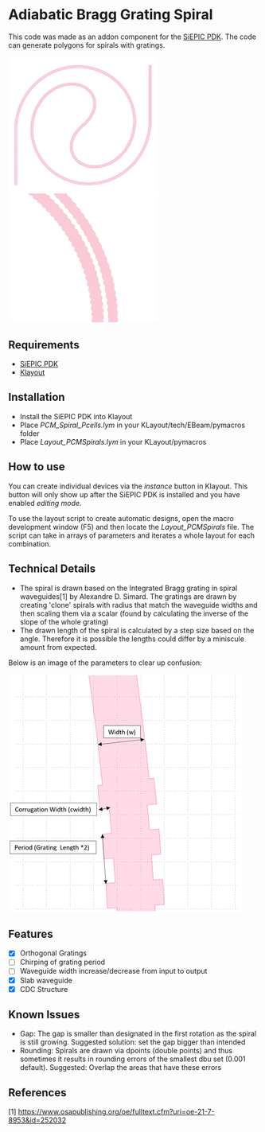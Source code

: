 # Adiabatic Bragg Grating Spiral

This code was made as an addon component for the [SiEPIC PDK](https://github.com/lukasc-ubc/SiEPIC_EBeam_PDK/). The code can generate polygons for spirals with gratings.

<img src="/images/spiralcdc.JPG" alt="drawing" width="300"/>
<img src="/images/gratings.JPG" alt="drawing" width="300"/>

## Requirements
- [SiEPIC PDK](https://github.com/lukasc-ubc/SiEPIC_EBeam_PDK)
- [Klayout](https://www.klayout.de/)

## Installation
- Install the SiEPIC PDK into Klayout
- Place *PCM_Spiral_Pcells.lym* in your KLayout/tech/EBeam/pymacros folder
- Place *Layout_PCMSpirals.lym* in your KLayout/pymacros

## How to use
You can create individual devices via the *instance* button in Klayout. This button will only show up after the SiEPIC PDK is installed and you have enabled *editing mode*.

To use the layout script to create automatic designs, open the macro development window (F5) and then locate the *Layout_PCMSpirals* file. The script can take in arrays of parameters and iterates a whole layout for each combination.

## Technical Details
- The spiral is drawn based on the Integrated Bragg grating in spiral waveguides[1] by Alexandre D. Simard. The gratings are drawn by creating 'clone' spirals with radius that match the waveguide widths and then scaling them via a scalar (found by calculating the inverse of the slope of the whole grating)
- The drawn length of the spiral is calculated by a step size based on the angle. Therefore it is possible the lengths could differ by a miniscule amount from expected.

Below is an image of the parameters to clear up confusion:

![Alt text](/images/Parameters.PNG)

## Features
- [x] Orthogonal Gratings
- [ ] Chirping of grating period
- [ ] Waveguide width increase/decrease from input to output
- [x] Slab waveguide
- [x] CDC Structure

## Known Issues
- Gap: The gap is smaller than designated in the first rotation as the spiral is still growing. Suggested solution: set the gap bigger than intended
- Rounding: Spirals are drawn via dpoints (double points) and thus sometimes it results in rounding errors of the smallest dbu set (0.001 default). Suggested: Overlap the areas that have these errors

## References
[1] https://www.osapublishing.org/oe/fulltext.cfm?uri=oe-21-7-8953&id=252032

